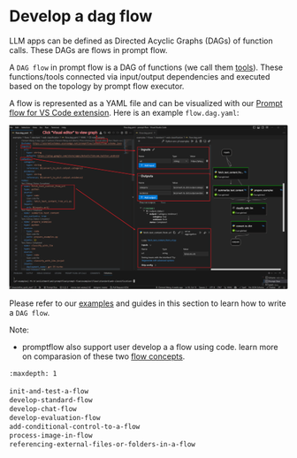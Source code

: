 # Develop a dag flow

LLM apps can be defined as Directed Acyclic Graphs (DAGs) of function calls. These DAGs are flows in prompt flow.

A `DAG flow` in prompt flow is a DAG of functions (we call them [tools](../../concepts//concept-tools.md)). These functions/tools connected via input/output dependencies and executed based on the topology by prompt flow executor.

A flow is represented as a YAML file and can be visualized with our [Prompt flow for VS Code extension](https://marketplace.visualstudio.com/items?itemName=prompt-flow.prompt-flow). Here is an example `flow.dag.yaml`:

![flow_dag](../../media/how-to-guides/quick-start/flow_dag.png)

Please refer to our [examples](https://github.com/microsoft/promptflow/tree/main/examples/flows) and guides in this section to learn how to write a `DAG flow`. 

Note: 
- promptflow also support user develop a a flow using code. learn more on comparasion of these two [flow concepts](../../concepts/concept-flows.md).

```{toctree}
:maxdepth: 1

init-and-test-a-flow
develop-standard-flow
develop-chat-flow
develop-evaluation-flow
add-conditional-control-to-a-flow
process-image-in-flow
referencing-external-files-or-folders-in-a-flow
```